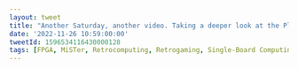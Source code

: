 ```yaml
---
layout: tweet
title: "Another Saturday, another video. Taking a deeper look at the PlayStation SNAC adapter for MiSTer FPGA, including a test with NeGcon and PlayStation Mouse. Enjoy!"
date: '2022-11-26 10:59:00:00'
tweetId: 1596534116430000128
tags: [FPGA, MiSTer, Retrocomputing, Retrogaming, Single-Board Computing, Tweets]
---
```




